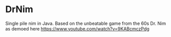 # DrNim
Single pile nim in Java. Based on the unbeatable game from the 60s Dr. Nim as demoed here https://www.youtube.com/watch?v=9KABcmczPdg
